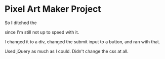 # Pixel Art Maker Project

So I ditched the <form> since I'm still not up to speed with it. 
  
I changed it to a div, changed the submit input to a button, and ran with that. 
  
Used jQuery as much as I could. Didn't change the css at all. 

